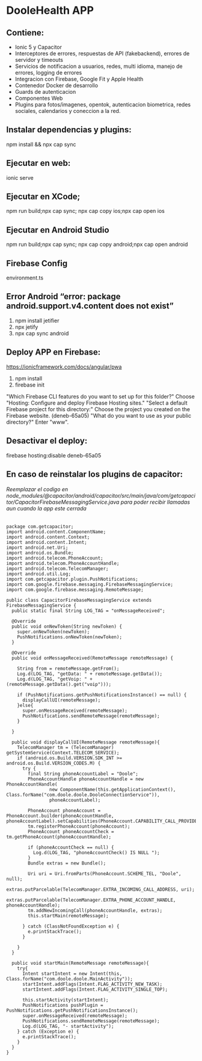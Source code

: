 # DooleHealth APP 

## Contiene:
- Ionic 5 y Capacitor
- Interceptores de errores, respuestas de API (fakebackend), errores de servidor y timeouts
- Servicios de notificacion a usuarios, redes, multi idioma, manejo de errores, logging de errores
- Integracion con Firebase, Google Fit y Apple Health
- Contenedor Docker de desarrollo
- Guards de autenticacion 
- Componentes Web
- Plugins para fotos/imagenes, opentok, autenticacion biometrica, redes sociales, calendarios y coneccion a la red.

## Instalar dependencias y plugins:
npm install && npx cap sync
## Ejecutar en web:
ionic serve
## Ejecutar en XCode;
npm run build;npx cap sync; npx cap copy ios;npx cap open ios
## Ejecutar en Android Studio
npm run build;npx cap sync; npx cap copy android;npx cap open android
## Firebase Config 
environment.ts

## Error Android “error: package android.support.v4.content does not exist”
1. npm install jetifier
2. npx jetify
3. npx cap sync android

## Deploy APP en Firebase:
https://ionicframework.com/docs/angular/pwa

1. npm install
2. firebase init 

"Which Firebase CLI features do you want to set up for this folder?" Choose "Hosting: Configure and deploy Firebase Hosting sites."
"Select a default Firebase project for this directory:" Choose the project you created on the Firebase website. (deneb-65a05)
"What do you want to use as your public directory?" Enter "www".

## Desactivar el deploy: 
firebase hosting:disable deneb-65a05

## En caso de reinstalar los plugins de capacitor:
###### Reemplazar el codigo en node_modules/@capacitor/android/capacitor/src/main/java/com/getcapacitor/CapacitorFirebaseMessagingService.java para poder recibir llamadas aun cuando la app este cerrada
```
package com.getcapacitor;
import android.content.ComponentName;
import android.content.Context;
import android.content.Intent;
import android.net.Uri;
import android.os.Bundle;
import android.telecom.PhoneAccount;
import android.telecom.PhoneAccountHandle;
import android.telecom.TelecomManager;
import android.util.Log;
import com.getcapacitor.plugin.PushNotifications;
import com.google.firebase.messaging.FirebaseMessagingService;
import com.google.firebase.messaging.RemoteMessage;

public class CapacitorFirebaseMessagingService extends FirebaseMessagingService {
  public static final String LOG_TAG = "onMessageReceived";

  @Override
  public void onNewToken(String newToken) {
    super.onNewToken(newToken);
    PushNotifications.onNewToken(newToken);
  }

  @Override
  public void onMessageReceived(RemoteMessage remoteMessage) {

    String from = remoteMessage.getFrom();
    Log.d(LOG_TAG, "getData: " + remoteMessage.getData());
    Log.d(LOG_TAG, "getVoip: " + (remoteMessage.getData().get("voip")));

    if (PushNotifications.getPushNotificationsInstance() == null) {
      displayCallUI(remoteMessage);
    }else{
      super.onMessageReceived(remoteMessage);
      PushNotifications.sendRemoteMessage(remoteMessage);
    }

  }

  public void displayCallUI(RemoteMessage remoteMessage){
    TelecomManager tm = (TelecomManager) getSystemService(Context.TELECOM_SERVICE);
    if (android.os.Build.VERSION.SDK_INT >= android.os.Build.VERSION_CODES.M) {
      try {
        final String phoneAccountLabel = "Doole";
        PhoneAccountHandle phoneAccountHandle = new PhoneAccountHandle(
                new ComponentName(this.getApplicationContext(), Class.forName("com.doole.doole.DooleConnectionService")),
                phoneAccountLabel);

        PhoneAccount phoneAccount = PhoneAccount.builder(phoneAccountHandle, phoneAccountLabel).setCapabilities(PhoneAccount.CAPABILITY_CALL_PROVIDER).setCapabilities(PhoneAccount.CAPABILITY_CONNECTION_MANAGER).setCapabilities(PhoneAccount.CAPABILITY_SELF_MANAGED).build();
        tm.registerPhoneAccount(phoneAccount);
        PhoneAccount phoneAccountCheck = tm.getPhoneAccount(phoneAccountHandle);

        if (phoneAccountCheck == null) {
          Log.d(LOG_TAG, "phoneAccountCheck() IS NULL ");
        }
        Bundle extras = new Bundle();

        Uri uri = Uri.fromParts(PhoneAccount.SCHEME_TEL, "Doole", null);
        extras.putParcelable(TelecomManager.EXTRA_INCOMING_CALL_ADDRESS, uri);
        extras.putParcelable(TelecomManager.EXTRA_PHONE_ACCOUNT_HANDLE, phoneAccountHandle);
        tm.addNewIncomingCall(phoneAccountHandle, extras);
        this.startMain(remoteMessage);

      } catch (ClassNotFoundException e) {
        e.printStackTrace();
      }

    }
  }

  public void startMain(RemoteMessage remoteMessage){
    try{
      Intent startIntent = new Intent(this, Class.forName("com.doole.doole.MainActivity"));
      startIntent.addFlags(Intent.FLAG_ACTIVITY_NEW_TASK);
      startIntent.addFlags(Intent.FLAG_ACTIVITY_SINGLE_TOP);

      this.startActivity(startIntent);
      PushNotifications pushPlugin = PushNotifications.getPushNotificationsInstance();
      super.onMessageReceived(remoteMessage);
      PushNotifications.sendRemoteMessage(remoteMessage);
      Log.d(LOG_TAG, "- startActivity");
    } catch (Exception e) {
      e.printStackTrace();
    }
  }
}
```